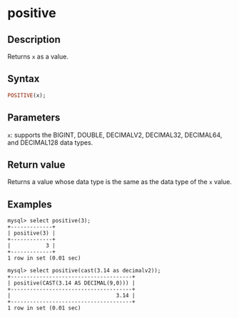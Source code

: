 ---
---

# positive

## Description

Returns `x` as a value.

## Syntax

```Haskell
POSITIVE(x);
```

## Parameters

`x`: supports the BIGINT, DOUBLE, DECIMALV2, DECIMAL32, DECIMAL64, and DECIMAL128 data types.

## Return value

Returns a value whose data type is the same as the data type of the `x` value.

## Examples

```Plain
mysql> select positive(3);
+-------------+
| positive(3) |
+-------------+
|           3 |
+-------------+
1 row in set (0.01 sec)

mysql> select positive(cast(3.14 as decimalv2));
+--------------------------------------+
| positive(CAST(3.14 AS DECIMAL(9,0))) |
+--------------------------------------+
|                                 3.14 |
+--------------------------------------+
1 row in set (0.01 sec)
```
